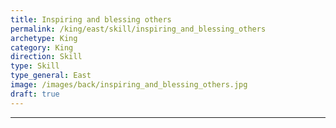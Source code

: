 ```yaml
---
title: Inspiring and blessing others
permalink: /king/east/skill/inspiring_and_blessing_others
archetype: King
category: King
direction: Skill
type: Skill
type_general: East
image: /images/back/inspiring_and_blessing_others.jpg
draft: true
---
```


---
